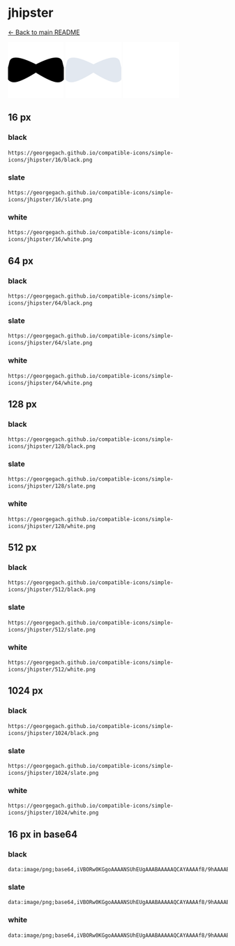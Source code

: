 # jhipster

[← Back to main README](../../README.md)


<img src="./128/black.png" width="128" alt="jhipster black icon" />
<img src="./128/slate.png" width="128" alt="jhipster slate icon" />
<img src="./128/white.png" width="128" alt="jhipster white icon" />

## 16 px

### black
```
https://georgegach.github.io/compatible-icons/simple-icons/jhipster/16/black.png
```

### slate
```
https://georgegach.github.io/compatible-icons/simple-icons/jhipster/16/slate.png
```

### white
```
https://georgegach.github.io/compatible-icons/simple-icons/jhipster/16/white.png
```

## 64 px

### black
```
https://georgegach.github.io/compatible-icons/simple-icons/jhipster/64/black.png
```

### slate
```
https://georgegach.github.io/compatible-icons/simple-icons/jhipster/64/slate.png
```

### white
```
https://georgegach.github.io/compatible-icons/simple-icons/jhipster/64/white.png
```

## 128 px

### black
```
https://georgegach.github.io/compatible-icons/simple-icons/jhipster/128/black.png
```

### slate
```
https://georgegach.github.io/compatible-icons/simple-icons/jhipster/128/slate.png
```

### white
```
https://georgegach.github.io/compatible-icons/simple-icons/jhipster/128/white.png
```

## 512 px

### black
```
https://georgegach.github.io/compatible-icons/simple-icons/jhipster/512/black.png
```

### slate
```
https://georgegach.github.io/compatible-icons/simple-icons/jhipster/512/slate.png
```

### white
```
https://georgegach.github.io/compatible-icons/simple-icons/jhipster/512/white.png
```

## 1024 px

### black
```
https://georgegach.github.io/compatible-icons/simple-icons/jhipster/1024/black.png
```

### slate
```
https://georgegach.github.io/compatible-icons/simple-icons/jhipster/1024/slate.png
```

### white
```
https://georgegach.github.io/compatible-icons/simple-icons/jhipster/1024/white.png
```

## 16 px in base64

### black
```
data:image/png;base64,iVBORw0KGgoAAAANSUhEUgAAABAAAAAQCAYAAAAf8/9hAAAABmJLR0QA/wD/AP+gvaeTAAAAvklEQVQ4je3Qv0qCcRTG8c+bDoG7ptDQbEM30gVI0CBObd6Jk5fQ0uA1BC1BS9ggLkL/0FGk5S19W46LvD9stwcOB875cp5zDv+q4Bh9dNHAO74SfBNX6OEMzzBAjgI/MeARHRwhwyWe8IF1sDmG8BKF3VhhigmWCWYMb4nmX+K1ilri3iJWztCKvKsafJdMnuMOdZxghEUJlwuXApt44D3OS9wu8BD8ZrthhjZuMMMtPhMnbXWK68jDPexB6BcsxUuYrYkAswAAAABJRU5ErkJggg==
```

### slate
```
data:image/png;base64,iVBORw0KGgoAAAANSUhEUgAAABAAAAAQCAYAAAAf8/9hAAAABmJLR0QA/wD/AP+gvaeTAAABF0lEQVQ4je2QQS5DYRhFz/1fiaAakkYrqURCDEyasAyxBAuoWIMtdCAmjCUGBpZhXkMp5VVVGmlUop6+aySR9LEB7vSc5H73g/+o2fSUpvv7kVlPGV0mTF6slvLdLPnm6bWsZLiDqAa4ehvMH+uu26/b1LAnECPsDiiGtF5ZnD8D3H582f5weiC5DCoBASkh9YlanX4DvDFWZwaIB4sUUxbMZRzVyCEXcNY4ZoE1ZbEvxSoEYCYTCmPugRgyKzCeCYJ8BnsEzt8VbY5CbktwYRh7rAN5tTr9GLwEGNF26mvJe8ulhcZ3+b77XE0dDjEr4DIgUFu3D70NE9VCCE3C8HS5WGz/vBriuFdJosldkVSCOPrN/Sv5BAJEcQ/L0twhAAAAAElFTkSuQmCC
```

### white
```
data:image/png;base64,iVBORw0KGgoAAAANSUhEUgAAABAAAAAQCAYAAAAf8/9hAAAABmJLR0QA/wD/AP+gvaeTAAAA1ElEQVQ4je2QPU5CcRAHZw0FCQY6AySUxgIKLqK9DQcg8S5WNPY2FoYjmNCQUEJN4+PDmuqhbyz8V/CQA+g0W+xsdvcH/4RaBR6AG2AKjCPio0xWW8Ad0AcWwBPqo5r7w6f6rk7Ve/VCDfVWnamZ+pXcXB2FOge6JQt3wBoogBZQL3HmFaBx4r1L4PpMBI0KUDvRFMiAANqpHlJD3XvMRn1Rr9Sm+qpuS7ycFIxqkQJ8U3tH52hfnSS/SDNZqF1gCCyB54hY/fa02gEGQAcYncnoT/ANZwzEuCuObh0AAAAASUVORK5CYII=
```

